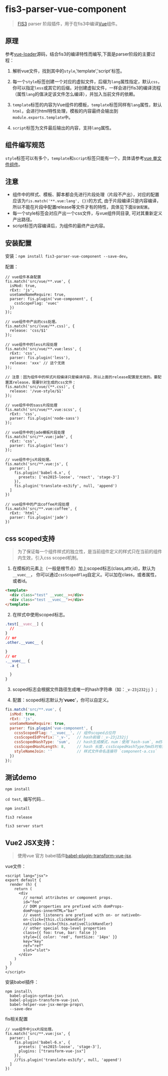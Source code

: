 # fis3-parser-vue-component

> [FIS3](http://fis.baidu.com/) parser 阶段插件，用于在fis3中编译[Vue](http://vuejs.org.cn/)组件。

## 原理

参考[vue-loader](https://github.com/vuejs/vue-loader)源码，结合fis3的编译特性而编写,下面是parser阶段的主要过程：

1. 解析vue文件，找到其中的`style`,'template','script'标签。

2. 每一个`style`标签创建一个对应的虚拟文件，后缀为`lang`属性指定，默认`css`，你可以指定`less`或其它的后缀。对创建虚拟文件，一样会进行fis3的编译流程（属性`lang`的值决定该文件怎么编译），并加入当前文件的依赖。

3. `template`标签的内容为Vue组件的模板，`template`标签同样有`lang`属性，默认`html`，会进行html特性处理，模板的内容最终会输出到`module.exports.template`中。

4. `script`标签为文件最后输出的内容，支持`lang`属性。

## 组件编写规范

`style`标签可以有多个，`template`和`script`标签只能有一个，具体请参考[vue 单文件组件](http://vuejs.org.cn/guide/application.html)。

## 注意

- 组件中的样式、模板、脚本都会先进行片段处理（片段不产出），对应的配置应该为`fis.match('**.vue:lang', {})`的方式, 由于片段编译只是内容编译，所以不能在片段中配置release等文件才有的特性，具体见下面`安装配置`。
- 每一个style标签会对应产出一个css文件，与vue组件同目录, 可对其重新定义产出路径。
- script标签内容编译后，为组件的最终产出内容。

## 安装配置

安装：`npm install fis3-parser-vue-component --save-dev`。

配置：
```javascript:;
// vue组件本身配置
fis.match('src/vue/**.vue', {
  isMod: true,
  rExt: 'js',
  useSameNameRequire: true,
  parser: fis.plugin('vue-component', {
    cssScopeFlag: 'vuec'
  })
});

// vue组件中产出的css处理。
fis.match('src/(vue/**.css)', {
  release: 'css/$1'
});

// vue组件中的less片段处理
fis.match('src/vue/**.vue:less', {
  rExt: 'css',
  parser: fis.plugin('less'),
  release: 'xxx' // 这个无效
});

// 注意：因为组件中的样式片段编译只是编译内容，所以上面的release配置是无效的。要配置其release，需要针对生成的css文件：
fis.match('src/vue/(**.css)', {
  release: '/vue-style/$1'
});

// vue组件中的sass片段处理
fis.match('src/vue/**.vue:scss', {
  rExt: 'css',
  parser: fis.plugin('node-sass')
});

// vue组件中的jade模板片段处理
fis.match('src/**.vue:jade', {
  rExt: 'css',
  parser: fis.plugin('less')
});

// vue组件中js片段处理。
fis.match('src/**.vue:js', {
  parser: [
    fis.plugin('babel-6.x', {
      presets: ['es2015-loose', 'react', 'stage-3']
    }),
    fis.plugin('translate-es3ify', null, 'append')
  ]
})

// vue组件中的产出coffee片段处理
fis.match('src/**.vue:coffee', {
  rExt: 'html',
  parser: fis.plugin('jade')
})
```

## css scoped支持

> 为了保证每一个组件样式的独立性，是当前组件定义的样式只在当前的组件内生效，引入css scoped机制。

1. 在模板的元素上（一般是根节点）加上scoped标志(class,attr,id)，默认为`__vuec__`， 你可以通过`cssScopedFlag`自定义。可以加在class，或者属性，或者id。
```html
<template>
  <div class="test" __vuec__></div>
  <div class="test __vuec__"></div>
</template>
```
2. 在样式中使用scoped标志。
```css
.test[__vuec__] {
  //
}
// or
.other.__vuec__ {

}
// or
.__vuec__ {
  .a {

  }
}
```
3. scoped标志会根据文件路径生成唯一的hash字符串（如：`_v-23j232jj` ）;

4. 配置：scoped标志默认为'__vuec__'，你可以自定义。
```js
fis.match('src/**.vue', {
  isMod: true,
  rExt: 'js',
  useSameNameRequire: true,
  parser: fis.plugin('vue-component', {
    ccssScopedFlag: '__vuec__', // 组件scoped占位符
    cssScopedIdPrefix: '_v-',   // hash前缀：_v-23j232jj
    cssScopedHashType: 'sum',   // hash生成模式，num：使用`hash-sum`, md5: 使用`fis.util.md5`
    cssScopedHashLength: 8,     // hash 长度，cssScopedHashType为md5时有效
    styleNameJoin: ''           // 样式文件命名连接符 `component-a.css`
  })
});
```

## 测试demo

`npm install`

`cd test`, 编写代码…

`npm install`

`fis3 release`

`fis3 server start`

## Vue2 JSX支持：

> 使用vue 官方 babel插件[babel-plugin-transform-vue-jsx](https://github.com/vuejs/babel-plugin-transform-vue-jsx#usage).

vue文件：
```
<script lang="jsx">
export default {
  render (h) {
    return (
      <div
        // normal attributes or component props.
        id="foo"
        // DOM properties are prefixed with domProps-
        domProps-innerHTML="bar"
        // event listeners are prefixed with on- or nativeOn-
        on-click={this.clickHandler}
        nativeOn-click={this.nativeClickHandler}
        // other special top-level properties
        class={{ foo: true, bar: false }}
        style={{ color: 'red', fontSize: '14px' }}
        key="key"
        ref="ref"
        slot="slot">
      </div>
    )
  }
}
</script>
```

安装babel插件：
```
npm install\
  babel-plugin-syntax-jsx\
  babel-plugin-transform-vue-jsx\
  babel-helper-vue-jsx-merge-props\
  --save-dev
```

fis相关配置
```
// vue组件中jsx片段处理。
fis.match('src/**.vue:jsx', {
  parser: [
    fis.plugin('babel-6.x', {
      presets: ['es2015-loose', 'stage-3'],
      plugins: ["transform-vue-jsx"]
    }),
    //fis.plugin('translate-es3ify', null, 'append')
  ]
})
```



